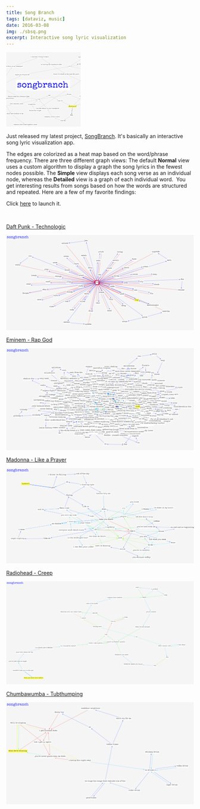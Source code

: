 ```yaml
---
title: Song Branch
tags: [dataviz, music]
date: 2016-03-08
img: ./sbsq.png
excerpt: Interactive song lyric visualization
---
```


<img class="aligncenter" src="./sbsq.png" alt="" />

Just released my latest project, [SongBranch](https://songbranch.uc.r.appspot.com/). It's basically an interactive song lyric
visualization app.

The edges are colorized as a heat map based on the word/phrase frequency. There are three different
graph views: The default **Normal** view uses a custom algorithm to display a graph the song lyrics in the fewest nodes
possible. The **Simple** view displays each song verse as an individual node, whereas the **Detailed** view is a graph of each individual word.  You get interesting results from songs based on how the words are structured and repeated. Here are a few of my favorite findings:

Click [here](https://songbranch.uc.r.appspot.com/) to launch it.

<br>

[Daft Punk - Technologic](https://songbranch.uc.r.appspot.com/?artistName=daft+punk&songTitle=technologic)

![daftpunk](sb_daftpunk_technologic.png)

[Eminem - Rap God](https://songbranch.uc.r.appspot.com/?artistName=eminem&songTitle=rap+god)

![eminem](sb_eminem_rapgod-1024x556.png)

[Madonna - Like a Prayer](https://songbranch.uc.r.appspot.com/?artistName=madonna&songTitle=like+a+prayer)

![madonna](sb_madonnalikeaprayer-1024x521.png)

[Radiohead - Creep](https://songbranch.uc.r.appspot.com/?artistName=radiohead&songTitle=creep)

![radiohead](sb_radioheadcreep-1024x563.png)

[Chumbawumba - Tubthumping](https://songbranch.uc.r.appspot.com/?artistName=chumbawumba&songTitle=tubthumping)

![chumbawumba](sb_chumbawumba-1024x556.png)
